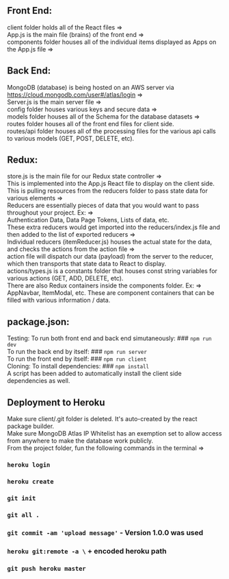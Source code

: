 <!-- Tutorial Based on Traversy Media Mern Stack Walkthrough --><br>
<!-- https://www.youtube.com/watch?v=5yTazHkDR4o --><br>

## Front End:

client folder holds all of the React files =><br>
App.js is the main file (brains) of the front end =><br>
components folder houses all of the individual items displayed as Apps on the App.js file =>

## Back End:

MongoDB (database) is being hosted on an AWS server via https://cloud.mongodb.com/user#/atlas/login =><br>
Server.js is the main server file =><br>
config folder houses various keys and secure data =><br>
models folder houses all of the Schema for the database datasets =><br>
routes folder houses all of the front end files for client side.<br>
routes/api folder houses all of the processing files for the various api calls to various models (GET, POST, DELETE, etc).

## Redux:

store.js is the main file for our Redux state controller =><br>
This is implemented into the App.js React file to display on the client side.<br>
This is pulling resources from the reducers folder to pass state data for various elements =><br>
Reducers are essentially pieces of data that you would want to pass throughout your project. Ex: =><br>
Authentication Data, Data Page Tokens, Lists of data, etc.<br>
These extra reducers would get imported into the reducers/index.js file and then added to the list of exported reducers =><br>
Individual reducers (itemReducer.js) houses the actual state for the data, and checks the actions from the action file =><br>
action file will dispatch our data (payload) from the server to the reducer, which then transports that state data to React to display.<br>
actions/types.js is a constants folder that houses const string variables for various actions (GET, ADD, DELETE, etc).<br>
There are also Redux containers inside the components folder. Ex: =><br>
AppNavbar, ItemModal, etc. These are component containers that can be filled with various information / data.

## package.json:

Testing:
To run both front end and back end simutaneously: ### `npm run dev`<br>
To run the back end by itself: ### `npm run server`<br>
To run the front end by itself: ### `npm run client`<br>
Cloning:
To install dependencies: ### `npm install`<br>
A script has been added to automatically install the client side dependencies as well.

## Deployment to Heroku

Make sure client/.git folder is deleted. It's auto-created by the react package builder.<br>
Make sure MongoDB Atlas IP Whitelist has an exemption set to allow access from anywhere to make the database work publicly.<br>
From the project folder, fun the following commands in the terminal =><br>

### `heroku login`

### `heroku create`

### `git init`

### `git all .`

### `git commit -am 'upload message'` - Version 1.0.0 was used

### `heroku git:remote -a \` + encoded heroku path

### `git push heroku master`
